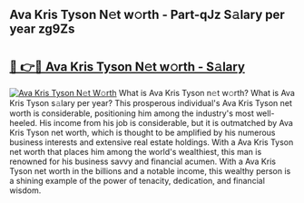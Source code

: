 ## Ava Kris Tyson N𝚎t w𝚘rth - Part-qJz S𝚊lary per year zg9Zs

# <h2><a href="http://gc0av8.nevu.top/?p=Ava+Kris+Tyson">🔗 👉🔴 Ava Kris Tyson N𝚎t w𝚘rth - S𝚊lary</a></h2>

[![Ava Kris Tyson N𝚎t W𝚘rth](https://i.imgur.com/Oavwk0R.jpeg)](http://gc0av8.nevu.top/?p=Ava+Kris+Tyson)
What is Ava Kris Tyson n𝚎t w𝚘rth? What is Ava Kris Tyson s𝚊lary per year?
This prosperous individual's Ava Kris Tyson net worth is considerable, positioning him among the industry's most well-heeled. His income from his job is considerable, but it is outmatched by Ava Kris Tyson net worth, which is thought to be amplified by his numerous business interests and extensive real estate holdings. With a Ava Kris Tyson net worth that places him among the world's wealthiest, this man is renowned for his business savvy and financial acumen. With a Ava Kris Tyson net worth in the billions and a notable income, this wealthy person is a shining example of the power of tenacity, dedication, and financial wisdom.
